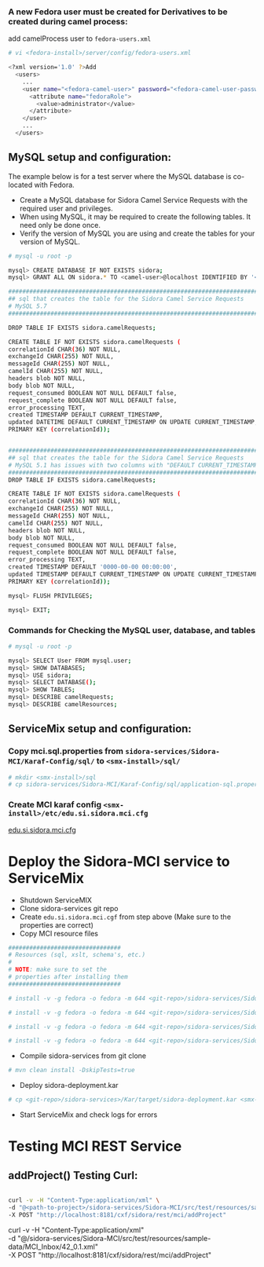 ### A new Fedora user must be created for Derivatives to be created during camel process:
add camelProcess user to `fedora-users.xml`
```bash
# vi <fedora-install>/server/config/fedora-users.xml

<?xml version='1.0' ?>Add
  <users>
    ...
    <user name="<fedora-camel-user>" password="<fedora-camel-user-password">
      <attribute name="fedoraRole">
        <value>administrator</value>
      </attribute>
    </user>
    ...
  </users>

```

## MySQL setup and configuration:
The example below is for a test server where the MySQL database is co-located with Fedora.
- Create a MySQL database for Sidora Camel Service Requests with the required user and privileges.
- When using MySQL, it may be required to create the following tables. It need only be done once.
- Verify the version of MySQL you are using and create the tables for your version of MySQL.

```bash
# mysql -u root -p

mysql> CREATE DATABASE IF NOT EXISTS sidora;
mysql> GRANT ALL ON sidora.* TO <camel-user>@localhost IDENTIFIED BY '<camel-secret>';

############################################################################
## sql that creates the table for the Sidora Camel Service Requests
# MySQL 5.7
############################################################################

DROP TABLE IF EXISTS sidora.camelRequests;

CREATE TABLE IF NOT EXISTS sidora.camelRequests (
correlationId CHAR(36) NOT NULL,
exchangeId CHAR(255) NOT NULL,
messageId CHAR(255) NOT NULL,
camelId CHAR(255) NOT NULL,
headers blob NOT NULL,
body blob NOT NULL,
request_consumed BOOLEAN NOT NULL DEFAULT false,
request_complete BOOLEAN NOT NULL DEFAULT false,
error_processing TEXT,
created TIMESTAMP DEFAULT CURRENT_TIMESTAMP,
updated DATETIME DEFAULT CURRENT_TIMESTAMP ON UPDATE CURRENT_TIMESTAMP,
PRIMARY KEY (correlationId));


############################################################################
## sql that creates the table for the Sidora Camel Service Requests
# MySQL 5.1 has issues with two columns with "DEFAULT CURRENT_TIMESTAMP"
############################################################################
DROP TABLE IF EXISTS sidora.camelRequests;

CREATE TABLE IF NOT EXISTS sidora.camelRequests (
correlationId CHAR(36) NOT NULL,
exchangeId CHAR(255) NOT NULL,
messageId CHAR(255) NOT NULL,
camelId CHAR(255) NOT NULL,
headers blob NOT NULL,
body blob NOT NULL,
request_consumed BOOLEAN NOT NULL DEFAULT false,
request_complete BOOLEAN NOT NULL DEFAULT false,
error_processing TEXT,
created TIMESTAMP DEFAULT '0000-00-00 00:00:00',
updated TIMESTAMP DEFAULT CURRENT_TIMESTAMP ON UPDATE CURRENT_TIMESTAMP,
PRIMARY KEY (correlationId));

mysql> FLUSH PRIVILEGES;

mysql> EXIT;
```

### Commands for Checking the MySQL user, database, and tables
```bash
# mysql -u root -p

mysql> SELECT User FROM mysql.user;
mysql> SHOW DATABASES;
mysql> USE sidora;
mysql> SELECT DATABASE();
mysql> SHOW TABLES;
mysql> DESCRIBE camelRequests;
mysql> DESCRIBE camelResources;
```

## ServiceMix setup and configuration:
### Copy mci.sql.properties from `sidora-services/Sidora-MCI/Karaf-Config/sql/` to `<smx-install>/sql/`
```bash
# mkdir <smx-install>/sql
# cp sidora-services/Sidora-MCI/Karaf-Config/sql/application-sql.properties <smx-install>/sql/
```

### Create MCI karaf config `<smx-install>/etc/edu.si.sidora.mci.cfg`
[edu.si.sidora.mci.cfg](config/application-test.properties)

# Deploy the Sidora-MCI service to ServiceMix
- Shutdown ServiceMIX
- Clone sidora-services git repo
- Create `edu.si.sidora.mci.cgf` from step above (Make sure to the properties are correct)
- Copy MCI resource files
```bash
################################
# Resources (sql, xslt, schema's, etc.)
#
# NOTE: make sure to set the
# properties after installing them
################################

# install -v -g fedora -o fedora -m 644 <git-repo>/sidora-services/Sidora-MCI/Karaf-Config/Input/schemas/* /opt/sidora/smx/Input/schemas/

# install -v -g fedora -o fedora -m 644 <git-repo>/sidora-services/Sidora-MCI/Karaf-Config/Input/templates/* /opt/sidora/smx/Input/templates/

# install -v -g fedora -o fedora -m 644 <git-repo>/sidora-services/Sidora-MCI/Karaf-Config/Input/xslt/* /opt/sidora/smx/Input/xslt/

# install -v -g fedora -o fedora -m 644 <git-repo>/sidora-services/Sidora-MCI/Karaf-Config/sql/application-sql.properties /opt/sidora/smx/sql/
```
- Compile sidora-services from git clone
```bash
# mvn clean install -DskipTests=true
```
- Deploy sidora-deployment.kar
```bash
# cp <git-repo>/sidora-services>/Kar/target/sidora-deployment.kar <smx-home>/deply/
```
- Start ServiceMix and check logs for errors

# Testing MCI REST Service
## addProject() Testing Curl:
```bash

curl -v -H "Content-Type:application/xml" \
-d "@<path-to-project>/sidora-services/Sidora-MCI/src/test/resources/sample-data/MCI_Inbox/42_0.1.xml" \
-X POST "http://localhost:8181/cxf/sidora/rest/mci/addProject"

```

curl -v -H "Content-Type:application/xml" \
-d "@<path-to-project>/sidora-services/Sidora-MCI/src/test/resources/sample-data/MCI_Inbox/42_0.1.xml" \
-X POST "http://localhost:8181/cxf/sidora/rest/mci/addProject"